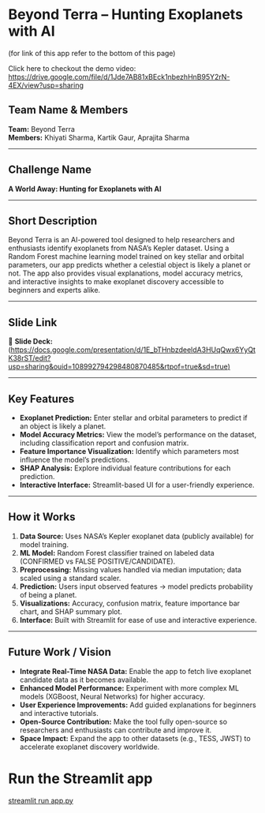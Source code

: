 # Beyond Terra – Hunting Exoplanets with AI
(for link of this app refer to the bottom of this page)

Click here to checkout the demo video: https://drive.google.com/file/d/1Jde7AB81xBEck1nbezhHnB95Y2rN-4EX/view?usp=sharing

## Team Name & Members
**Team:** Beyond Terra  
**Members:** Khiyati Sharma, Kartik Gaur, Aprajita Sharma

---

## Challenge Name
**A World Away: Hunting for Exoplanets with AI**

---

## Short Description
Beyond Terra is an AI-powered tool designed to help researchers and enthusiasts identify exoplanets from NASA’s Kepler dataset. Using a Random Forest machine learning model trained on key stellar and orbital parameters, our app predicts whether a celestial object is likely a planet or not. The app also provides visual explanations, model accuracy metrics, and interactive insights to make exoplanet discovery accessible to beginners and experts alike.

---

## Slide Link
📄 **Slide Deck:** ([https://docs.google.com/presentation/d/1E_bTHnbzdeeldA3HUqQwx6YyQtK38rST/edit?usp=sharing&ouid=108992794298480870485&rtpof=true&sd=true)](https://docs.google.com/presentation/d/1E_bTHnbzdeeldA3HUqQwx6YyQtK38rST/edit?usp=sharing&ouid=108992794298480870485&rtpof=true&sd=true)

---

## Key Features
- **Exoplanet Prediction:** Enter stellar and orbital parameters to predict if an object is likely a planet.  
- **Model Accuracy Metrics:** View the model’s performance on the dataset, including classification report and confusion matrix.  
- **Feature Importance Visualization:** Identify which parameters most influence the model’s predictions.  
- **SHAP Analysis:** Explore individual feature contributions for each prediction.  
- **Interactive Interface:** Streamlit-based UI for a user-friendly experience.  

---

## How it Works
1. **Data Source:** Uses NASA’s Kepler exoplanet data (publicly available) for model training.  
2. **ML Model:** Random Forest classifier trained on labeled data (CONFIRMED vs FALSE POSITIVE/CANDIDATE).  
3. **Preprocessing:** Missing values handled via median imputation; data scaled using a standard scaler.  
4. **Prediction:** Users input observed features → model predicts probability of being a planet.  
5. **Visualizations:** Accuracy, confusion matrix, feature importance bar chart, and SHAP summary plot.  
6. **Interface:** Built with Streamlit for ease of use and interactive experience.  

---

## Future Work / Vision
- **Integrate Real-Time NASA Data:** Enable the app to fetch live exoplanet candidate data as it becomes available.  
- **Enhanced Model Performance:** Experiment with more complex ML models (XGBoost, Neural Networks) for higher accuracy.  
- **User Experience Improvements:** Add guided explanations for beginners and interactive tutorials.  
- **Open-Source Contribution:** Make the tool fully open-source so researchers and enthusiasts can contribute and improve it.  
- **Space Impact:** Expand the app to other datasets (e.g., TESS, JWST) to accelerate exoplanet discovery worldwide.  

# Run the Streamlit app
[streamlit run app.py
](https://beyondterra.streamlit.app/)
